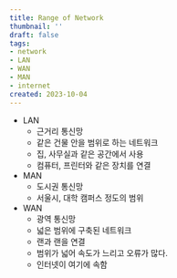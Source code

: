 ```yaml
---
title: Range of Network
thumbnail: ''
draft: false
tags:
- network
- LAN
- WAN
- MAN
- internet
created: 2023-10-04
---
```


* LAN
  * 근거리 통신망
  * 같은 건물 안을 범위로 하는 네트워크
  * 집, 사무실과 같은 공간에서 사용
  * 컴퓨터, 프린터와 같은 장치를 연결
* MAN
  * 도시권 통신망
  * 서울시, 대학 캠퍼스 정도의 범위
* WAN
  * 광역 통신망
  * 넓은 범위에 구축된 네트워크
  * 랜과 랜을 연결
  * 범위가 넓어 속도가 느리고 오류가 많다.
  * 인터넷이 여기에 속함
